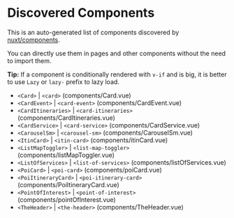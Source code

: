 # Discovered Components

This is an auto-generated list of components discovered by [nuxt/components](https://github.com/nuxt/components).

You can directly use them in pages and other components without the need to import them.

**Tip:** If a component is conditionally rendered with `v-if` and is big, it is better to use `Lazy` or `lazy-` prefix to lazy load.

- `<Card>` | `<card>` (components/Card.vue)
- `<CardEvent>` | `<card-event>` (components/CardEvent.vue)
- `<CardItineraries>` | `<card-itineraries>` (components/CardItineraries.vue)
- `<CardService>` | `<card-service>` (components/CardService.vue)
- `<CarouselSm>` | `<carousel-sm>` (components/CarouselSm.vue)
- `<ItinCard>` | `<itin-card>` (components/itinCard.vue)
- `<ListMapToggler>` | `<list-map-toggler>` (components/listMapToggler.vue)
- `<ListOfServices>` | `<list-of-services>` (components/listOfServices.vue)
- `<PoiCard>` | `<poi-card>` (components/poiCard.vue)
- `<PoiItineraryCard>` | `<poi-itinerary-card>` (components/PoiItineraryCard.vue)
- `<PointOfInterest>` | `<point-of-interest>` (components/pointOfInterest.vue)
- `<TheHeader>` | `<the-header>` (components/TheHeader.vue)
